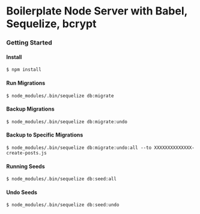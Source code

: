 # Boilerplate Node Server with Babel, Sequelize, bcrypt

### Getting Started

#### Install
```shell
$ npm install
```

#### Run Migrations

```shell
$ node_modules/.bin/sequelize db:migrate
```

#### Backup Migrations

```shell
$ node_modules/.bin/sequelize db:migrate:undo
```

#### Backup to Specific Migrations

```shell
$ node_modules/.bin/sequelize db:migrate:undo:all --to XXXXXXXXXXXXXX-create-posts.js
```

#### Running Seeds

```shell
$ node_modules/.bin/sequelize db:seed:all
```

#### Undo Seeds

```shell
$ node_modules/.bin/sequelize db:seed:undo
```